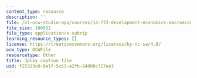 ```yaml
---
content_type: resource
description: ''
file: /ol-ocw-studio-app/courses/14-772-development-economics-macroeconomics-spring-2013/f25323c00a1f5c53a2fb84008c727ee3_Q0Ponv0DBXU.vtt
file_size: 100932
file_type: application/x-subrip
learning_resource_types: []
license: https://creativecommons.org/licenses/by-nc-sa/4.0/
ocw_type: OCWFile
resourcetype: Other
title: 3play caption file
uid: f25323c0-0a1f-5c53-a2fb-84008c727ee3
---
```

